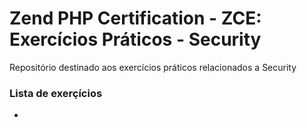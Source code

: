 # Zend PHP Certification - ZCE: Exercícios Práticos - Security

Repositório destinado aos exercícios práticos relacionados a Security

### Lista de exerçícios
- 